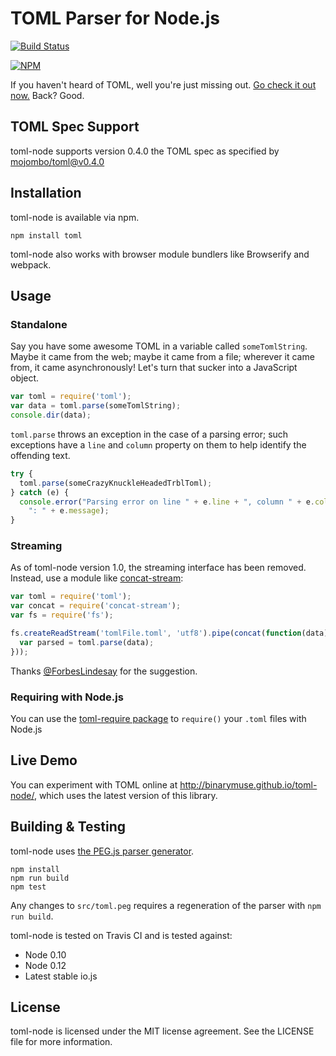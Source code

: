 TOML Parser for Node.js
=======================

[![Build Status](https://travis-ci.org/BinaryMuse/toml-node.png?branch=master)](https://travis-ci.org/BinaryMuse/toml-node)

[![NPM](https://nodei.co/npm/toml.png?downloads=true)](https://nodei.co/npm/toml/)

If you haven't heard of TOML, well you're just missing out. [Go check it out now.](https://github.com/mojombo/toml) Back? Good.

TOML Spec Support
-----------------

toml-node supports version 0.4.0 the TOML spec as specified by [mojombo/toml@v0.4.0](https://github.com/mojombo/toml/blob/master/versions/en/toml-v0.4.0.md)

Installation
------------

toml-node is available via npm.

    npm install toml

toml-node also works with browser module bundlers like Browserify and webpack.

Usage
-----

### Standalone

Say you have some awesome TOML in a variable called `someTomlString`. Maybe it came from the web; maybe it came from a file; wherever it came from, it came asynchronously! Let's turn that sucker into a JavaScript object.

```javascript
var toml = require('toml');
var data = toml.parse(someTomlString);
console.dir(data);
```

`toml.parse` throws an exception in the case of a parsing error; such exceptions have a `line` and `column` property on them to help identify the offending text.

```javascript
try {
  toml.parse(someCrazyKnuckleHeadedTrblToml);
} catch (e) {
  console.error("Parsing error on line " + e.line + ", column " + e.column +
    ": " + e.message);
}
```

### Streaming

As of toml-node version 1.0, the streaming interface has been removed. Instead, use a module like [concat-stream](https://npmjs.org/package/concat-stream):

```javascript
var toml = require('toml');
var concat = require('concat-stream');
var fs = require('fs');

fs.createReadStream('tomlFile.toml', 'utf8').pipe(concat(function(data) {
  var parsed = toml.parse(data);
}));
```

Thanks [@ForbesLindesay](https://github.com/ForbesLindesay) for the suggestion.

### Requiring with Node.js

You can use the [toml-require package](https://github.com/BinaryMuse/toml-require) to `require()` your `.toml` files with Node.js

Live Demo
---------

You can experiment with TOML online at http://binarymuse.github.io/toml-node/, which uses the latest version of this library.

Building & Testing
------------------

toml-node uses [the PEG.js parser generator](http://pegjs.majda.cz/).

    npm install
    npm run build
    npm test

Any changes to `src/toml.peg` requires a regeneration of the parser with `npm run build`.

toml-node is tested on Travis CI and is tested against:

 * Node 0.10
 * Node 0.12
 * Latest stable io.js

License
-------

toml-node is licensed under the MIT license agreement. See the LICENSE file for more information.
